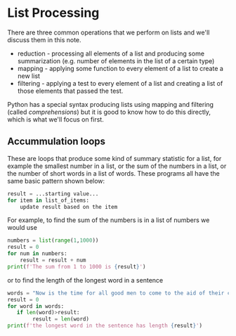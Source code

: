 # List Processing

There are three common operations that we perform on lists and we'll discuss them in this note.
* reduction - processing all elements of a list and producing some summarization (e.g. number of elements in the list of a certain type)
* mapping - applying some function to every element of a list to create a new list
* filtering - applying a test to every element of a list and creating a list of those elements that passed the test.

Python has a special syntax producing lists using mapping and filtering (called *comprehensions*) but it is good to know
how to do this directly, which is what we'll focus on first.

## Accummulation loops
These are loops that produce some kind of summary statistic for a list, for example the smallest number in a list, or the sum of the numbers in a list, or the number of short words in a list of words.
These programs all have the same basic pattern shown below:
``` python
result = ...starting value...
for item in list_of_items:
    update result based on the item
```
For example, to find the sum of the numbers is in a list of numbers we would use
``` python
numbers = list(range(1,1000))
result = 0
for num in numbers:
    result = result + num
print(f'The sum from 1 to 1000 is {result}')
```
or to find the length of the longest word in a sentence
``` python
words = "Now is the time for all good men to come to the aid of their country"
result = 0
for word in words:
   if len(word)>result:
        result = len(word)
print(f'the longest word in the sentence has length {result}')
```

